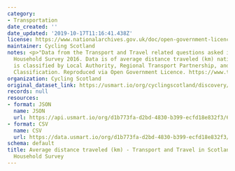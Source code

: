 ```yaml
---
category:
- Transportation
date_created: ''
date_updated: '2019-10-17T11:16:41.438Z'
license: https://www.nationalarchives.gov.uk/doc/open-government-licence/version/3/
maintainer: Cycling Scotland
notes: <p>"Data from the Transport and Travel related questions asked in the Scottish
  Household Survey 2016. Data is of average distance traveled (km) nationally. Data
  is classified by Local Authority, Regional Transport Partnership, and Urban/Rural
  Classification. Reproduced via Open Government Licence. https://www.transport.gov.scot/publication/26-september-2017-transport-and-travel-in-scotland-2016/"</p>
organization: Cycling Scotland
original_dataset_link: https://usmart.io/org/cyclingscotland/discovery/discovery-view-detail/ba9b5d11-01c5-4a50-9232-9c54634ebb62
records: null
resources:
- format: JSON
  name: JSON
  url: https://api.usmart.io/org/d1b773fa-d2bd-4830-b399-ecfd18e832f3/6b18c08b-3562-4f6a-8154-6fab63fbafe6/2/urql
- format: CSV
  name: CSV
  url: https://data.usmart.io/org/d1b773fa-d2bd-4830-b399-ecfd18e832f3/resource?resourceGUID=9f6d8939-bd70-44d2-b569-6bfc32f35353
schema: default
title: Average distance traveled (km) - Transport and Travel in Scotland 2016 - Scottish
  Household Survey
---
```

